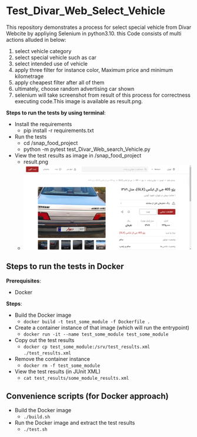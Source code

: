# Test_Divar_Web_Select_Vehicle

This repository demonstrates a process for select special vehicle from Divar Webcite by appliying Selenium in python3.10.
this Code consists of multi actions alluded in below:
1) select vehicle category
2) select special vehicle such as car
3) select intended use of vehicle
4) apply three filter for instance color, Maximum price and minimum kilometrage
5) apply cheapest filter after all of them
6) ultimately, choose random advertising car shown
7) selenium will take screenshot from result of this process for correctness executing code.This image is available as result.png.

**Steps to run the tests by using terminal**:

- Install the requirements
    - pip install -r requirements.txt
- Run the tests
    - cd /snap_food_project
    - python -m pytest test_Divar_Web_search_Vehicle.py
- View the test results as image in /snap_food_project
    - result.png
    - ![Image Alt Text](result.png)

## Steps to run the tests in Docker

**Prerequisites**:

- Docker

**Steps**:

- Build the Docker image
    - `docker build -t test_some_module -f Dockerfile .`
- Create a container instance of that image (which will run the entrypoint)
    - `docker run -it --name test_some_module test_some_module`
- Copy out the test results
    - `docker cp test_some_module:/srv/test_results.xml ./test_results.xml`
- Remove the container instance
    - `docker rm -f test_some_module`
- View the test results (in JUnit XML)
    - `cat test_results/some_module_results.xml`

## Convenience scripts (for Docker approach)

- Build the Docker image
    - `./build.sh`
- Run the Docker image and extract the test results
    - `./test.sh`
